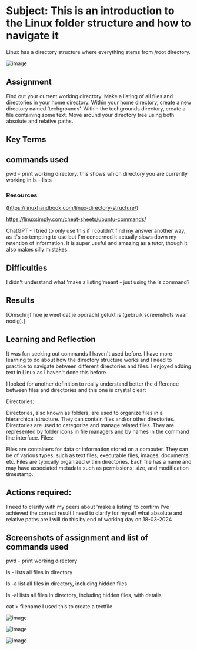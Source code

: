 # Subject: This is an introduction to the Linux folder structure and how to navigate it
Linux has a directory structure where everything stems from /root directory.

![image](https://github.com/techgrounds/cloud-assignments-E28MS/assets/151161141/32e8e6fd-aa54-457e-a6a5-f92988b7b665)


## Assignment

Find out your current working directory.
Make a listing of all files and directories in your home directory.
Within your home directory, create a new directory named ‘techgrounds’.
Within the techgrounds directory, create a file containing some text.
Move around your directory tree using both absolute and relative paths.


## Key Terms

## commands used

pwd - print working directory. this shows which directory you are currently working in
ls - lists 




### Resources
(https://linuxhandbook.com/linux-directory-structure/)

https://linuxsimply.com/cheat-sheets/ubuntu-commands/

ChatGPT - I tried to only use this if I couldn't find my answer another way, as it's so tempting to use but I'm concerned it actually slows down my retention of information.  It is super useful and amazing as a tutor, though it also makes silly mistakes.  



## Difficulties
I didn't understand what 'make a listing'meant - just using the ls command?

## Results
[Omschrijf hoe je weet dat je opdracht gelukt is (gebruik screenshots waar nodig).]

##  Learning and Reflection
It was fun seeking out commands I haven't used before.  I have more learning to do about how the directory structure works and I need to practice to navigate between different directories and files.  I enjoyed adding text in Linux as I haven't done this before.

I looked for another definition to really understand better the difference between files and directories and this one is crystal clear:

Directories:

Directories, also known as folders, are used to organize files in a hierarchical structure.
They can contain files and/or other directories.
Directories are used to categorize and manage related files.
They are represented by folder icons in file managers and by names in the command line interface.
Files:

Files are containers for data or information stored on a computer.
They can be of various types, such as text files, executable files, images, documents, etc.
Files are typically organized within directories.
Each file has a name and may have associated metadata such as permissions, size, and modification timestamp.


## Actions required:

I need to clarify with my peers about 'make a listing' to confirm I've achieved the correct result
I need to clarify for myself what absolute and relative paths are
I will do this by end of working day on 18-03-2024

##  Screenshots of assignment and list of commands used

pwd - print working directory

ls - lists all files in directory

ls -a  list all files in directory, including hidden files

ls -al lists all files in directory, including hidden files, with details

cat > filename I used this to create a textfile 




![image](https://github.com/techgrounds/cloud-assignments-E28MS/assets/151161141/cf16e1e4-ceb1-43ce-b14f-07cae273379e)


![image](https://github.com/techgrounds/cloud-assignments-E28MS/assets/151161141/e0bc3145-e626-4da8-b2b7-bbe05ae4273c)


![image](https://github.com/techgrounds/cloud-assignments-E28MS/assets/151161141/037ef114-8faa-451f-98b6-5dd1131146b8)






